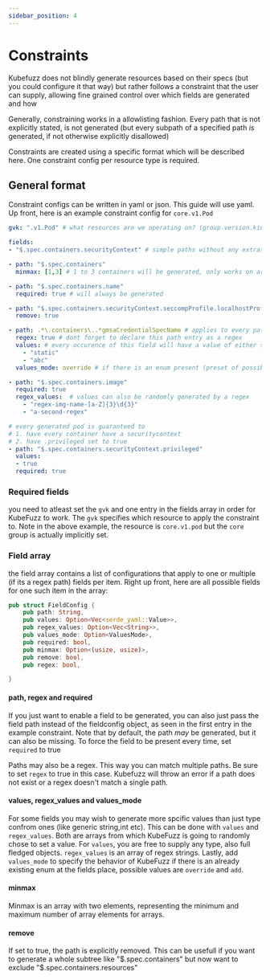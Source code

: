 ```yaml
---
sidebar_position: 4 
---
```


# Constraints

Kubefuzz does not blindly generate resources based on their specs (but you could configure it that way) but rather follows a constraint that the user
can supply, allowing fine grained control over which fields are generated and how

Generally, constraining works in a allowlisting fashion. Every path that is not explicitly stated, is not generated (but every subpath of a specified
path *is* generated, if not otherwise explicitly disallowed)

Constraints are created using a specific format which will be described here. One constraint config per resource type is required.

## General format

Constraint configs can be written in yaml or json. This guide will use yaml. Up front, here is an example constraint config for `core.v1.Pod`

```yaml 
gvk: ".v1.Pod" # what resources are we operating on? (group.version.kind)

fields:
- "$.spec.containers.securityContext" # simple paths without any extras, just the path as a string

- path: "$.spec.containers"
  minmax: [1,3] # 1 to 3 containers will be generated, only works on arrays

- path: "$.spec.containers.name"
  required: true # will always be generated

- path: "$.spec.containers.securityContext.seccompProfile.localhostProfile"
  remove: true

- path: .*\.containers\..*gmsaCredentialSpecName # applies to every path matching this regex
  regex: true # dont forget to declare this path entry as a regex
  values: # every occurence of this field will have a value of either static or abc
    - "static"
    - "abc"
  values_mode: override # if there is an enum present (preset of possible values), override

- path: "$.spec.containers.image"
  required: true
  regex_values:  # values can also be randomly generated by a regex
    - "regex-img-name-[a-Z]{3}\d{3}"
    - "a-second-regex"

# every generated pod is guaranteed to
# 1. have every container have a securitycontext
# 2. have .privileged set to true
- path: "$.spec.containers.securityContext.privileged"
  values:
  - true
  required: true
```

### Required fields

you need to atleast set the `gvk` and one entry in the fields array in order for KubeFuzz to work. The `gvk`
specifies which resource to apply the constraint to. Note in the above example, the resource is `core.v1.pod`
but the `core` group is actually implicitly set.

### Field array

the field array contains a list of configurations that apply to one or multiple (if its a regex path) fields per item. Right up front, here
are all possible fields for one such item in the array:

```rust
pub struct FieldConfig {
    pub path: String,
    pub values: Option<Vec<serde_yaml::Value>>,
    pub regex_values: Option<Vec<String>>,
    pub values_mode: Option<ValuesMode>,
    pub required: bool,
    pub minmax: Option<(usize, usize)>,
    pub remove: bool,
    pub regex: bool,

}
```
#### path, regex and required

If you just want to enable a field to be generated, you can also just pass the field path instead of the fieldconfig object, as seen
in the first entry in the example constraint. Note that by default, the path *may* be generated, but it can also be missing. To force
the field to be present every time, set `required` to true

Paths may also be a regex. This way you can match multiple paths. Be sure to set `regex` to true in this case. Kubefuzz will throw an error
if a path does not exist or a regex doesn't match a single path.

#### values, regex_values and values_mode

For some fields you may wish to generate more spcific values than just type confrom ones (like generic string,int etc). This can be done with
`values` and `regex_values`. Both are arrays from which KubeFuzz is going to randomly chose to set a value. For `values`, you are free to supply
any type, also full fledged objects. `regex_values` is an array of regex strings. Lastly, add `values_mode` to specify the behavior of KubeFuzz
if there is an already existing enum at the fields place, possible values are `override` and `add`.

#### minmax 

Minmax is an array with two elements, representing the minimum and maximum number of array elements for arrays.


#### remove

If set to true, the path is explicitly removed. This can be usefull if you want to generate a whole subtree like "$.spec.containers" but now
want to exclude "$.spec.containers.resources"
